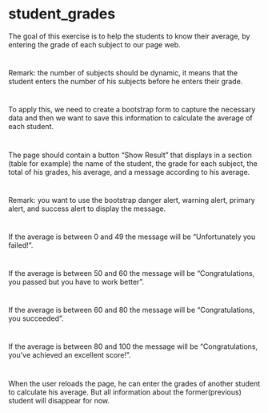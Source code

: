 # student_grades
The goal of this exercise is to help the students to know their average, by entering the grade of each subject to our page web. 
#
Remark: the number of subjects should be dynamic, it means that the student enters the number of his subjects before he enters their grade.
#
To apply this, we need to create a bootstrap form to capture the necessary data and then we want to save this information to calculate the average of each student. 
#
The page should contain a button “Show Result” that displays in a section (table for example) the name of the student, the grade for each subject, the total of his grades, his average, and a message according to his average.
#
Remark: you want to use the bootstrap danger alert, warning alert, primary alert, and success alert  to display the message.
#
If the average is between 0 and 49 the message will be “Unfortunately you failed!”.
#
If the average is between 50 and 60 the message will be “Congratulations, you passed but you have to work better”.
#
If the average is between 60 and 80 the message will be “Congratulations, you succeeded”.
#
If the average is between 80 and 100 the message will be “Congratulations, you’ve achieved an excellent score!”.
#
When the user reloads the page, he can enter the grades of another student to calculate his average. But all information about the former(previous) student will disappear for now.
